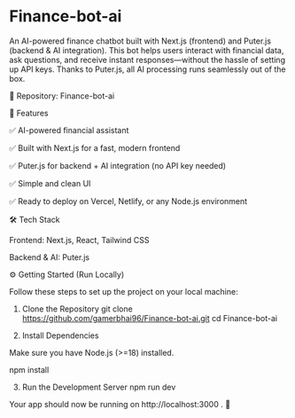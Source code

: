 ﻿# Finance-bot-ai
An AI-powered finance chatbot built with Next.js (frontend) and Puter.js (backend & AI integration).
This bot helps users interact with financial data, ask questions, and receive instant responses—without the hassle of setting up API keys.
Thanks to Puter.js, all AI processing runs seamlessly out of the box.

🔗 Repository: Finance-bot-ai

🚀 Features

✅ AI-powered financial assistant

✅ Built with Next.js for a fast, modern frontend

✅ Puter.js for backend + AI integration (no API key needed)

✅ Simple and clean UI

✅ Ready to deploy on Vercel, Netlify, or any Node.js environment

🛠️ Tech Stack

Frontend: Next.js, React, Tailwind CSS

Backend & AI: Puter.js

⚙️ Getting Started (Run Locally)

Follow these steps to set up the project on your local machine:

1. Clone the Repository
git clone https://github.com/gamerbhai96/Finance-bot-ai.git
cd Finance-bot-ai

2. Install Dependencies

Make sure you have Node.js (>=18) installed.

npm install

3. Run the Development Server
npm run dev


Your app should now be running on http://localhost:3000
. 🎉
